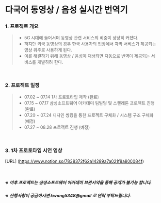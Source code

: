 # 다국어 동영상 / 음성 실시간 번역기


### 1. 프로젝트 개요
> - 5G 시대에 들어서며 동영상 관련 서비스의 비중이 상당히 커졌다.
> - 하지만 외국 동영상의 경우 한국 사용자의 입장에서 자막 서비스가 제공되는 영상 위주로 사용하게 된다.
> - 이를 해결하기 위해 동영상 / 음성이 재생되면 자동으로 번역이 제공되는 서비스를 개발하려 한다.

<br>

### 2. 프로젝트 일정
> - 07.02 ~ 07.14 1차 프로토타입 제작 (완료)
> - 07.15 ~ 07.17 삼성소프트웨어 아카데미 팀빌딩 및 스켈레톤 프로젝트 진행(완료)
> - 07.20 ~ 07.24 디자인 씽킹을 통한 프로젝트 구체화 / 시스템 구조 구체화 (예정)
> - 07.27 ~ 08.28 프로젝트 진행 (예정)

<br>

### 3. 1차 프로토타입 시연 영상
[URL] (https://www.notion.so/7838372f62a14289a7a021f8a800084f)

<br>

##### ※ 이후 프로젝트는 삼성소프트웨어 아카데미 보완서약을 통해 공개가 불가능 합니다.
##### ※ 진행사항이 궁금하시면 kwang5348@gmail 로 연락 부탁드립니다.
